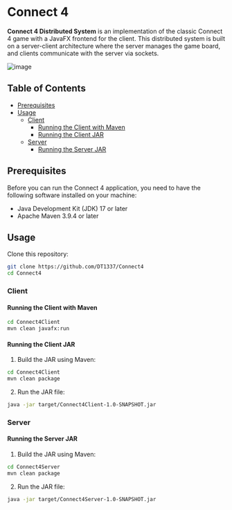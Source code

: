 # Connect 4

**Connect 4 Distributed System** is an implementation of the classic Connect 4 game with a JavaFX frontend for the client. This distributed system is built on a server-client architecture where the server manages the game board, and clients communicate with the server via sockets.

![image](https://github.com/DT1337/Connect-4/assets/92855706/b68c984d-72f2-49fa-bb40-a125e422d9ee)

## Table of Contents

- [Prerequisites](#prerequisites)
- [Usage](#usage)
  - [Client](#client)
    - [Running the Client with Maven](#running-the-client-with-maven)
    - [Running the Client JAR](#running-the-client-jar)
  - [Server](#server)
    - [Running the Server JAR](#running-the-server-jar)

## Prerequisites

Before you can run the Connect 4 application, you need to have the following software installed on your machine:

- Java Development Kit (JDK) 17 or later
- Apache Maven 3.9.4 or later

## Usage

Clone this repository:

```bash
git clone https://github.com/DT1337/Connect4
cd Connect4
```

### Client

#### Running the Client with Maven

```bash
cd Connect4Client
mvn clean javafx:run
```

#### Running the Client JAR

1. Build the JAR using Maven:

```bash
cd Connect4Client
mvn clean package
```

2. Run the JAR file:

```bash
java -jar target/Connect4Client-1.0-SNAPSHOT.jar
```

### Server

#### Running the Server JAR

1. Build the JAR using Maven:

```bash
cd Connect4Server
mvn clean package
```

2. Run the JAR file:

```bash
java -jar target/Connect4Server-1.0-SNAPSHOT.jar
```

